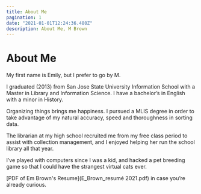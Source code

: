 ```yaml
---
title: About Me
pagination: 1
date: "2021-01-01T12:24:36.480Z"
description: About Me, M Brown
---
```


# About Me



My first name is Emily, but I prefer to go by M.



I graduated (2013) from San Jose State University Information School with a Master in Library and Information Science. I have a bachelor’s in English with a minor in History.



Organizing things brings me happiness. I pursued a MLIS degree in order to take advantage of my natural accuracy, speed and thoroughness in sorting data.



The librarian at my high school recruited me from my free class period to assist with collection management, and I enjoyed helping her run the school library all that year.



I’ve played with computers since I was a kid, and hacked a pet breeding game so that I could have the strangest virtual cats ever.

[PDF of Em Brown's Resume](E_Brown_resumé 2021.pdf)  in case you’re already curious.
